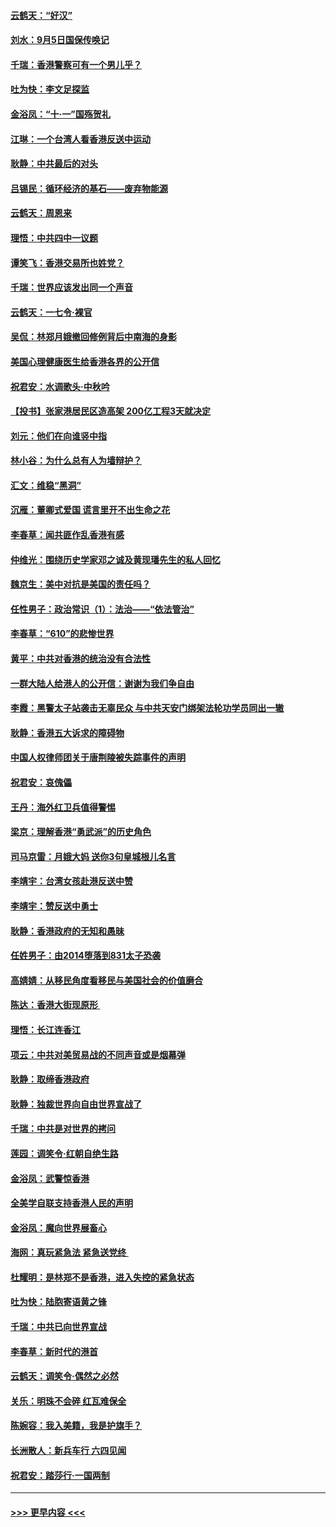 #### [云鹤天：“好汉”](../pages/nsc993/n11513536.md?t=09111044) 
#### [刘水：9月5日国保传唤记](../pages/nsc993/n11513460.md?t=09111044) 
#### [千瑞：香港警察可有一个男儿乎？](../pages/nsc993/n11513109.md?t=09111044) 
#### [吐为快：李文足探监](../pages/nsc993/n11509622.md?t=09111044) 
#### [金浴凤：“十‧一”国殇贺礼](../pages/nsc993/n11509593.md?t=09111044) 
#### [江琳：一个台湾人看香港反送中运动](../pages/nsc993/n11509211.md?t=09111044) 
#### [耿静：中共最后的对头](../pages/nsc993/n11508308.md?t=09111044) 
#### [吕锡民：循环经济的基石——废弃物能源](../pages/nsc993/n11508212.md?t=09111044) 
#### [云鹤天：周恩来](../pages/nsc993/n11508055.md?t=09111044) 
#### [理悟：中共四中一议题](../pages/nsc993/n11507782.md?t=09111044) 
#### [谭笑飞：香港交易所也姓党？](../pages/nsc993/n11507753.md?t=09111044) 
#### [千瑞：世界应该发出同一个声音](../pages/nsc993/n11507290.md?t=09111044) 
#### [云鹤天：一七令‧裸官](../pages/nsc993/n11507177.md?t=09111044) 
#### [吴侃：林郑月娥撤回修例背后中南海的身影](../pages/nsc993/n11506876.md?t=09111044) 
#### [美国心理健康医生给香港各界的公开信](../pages/nsc993/n11506809.md?t=09111044) 
#### [祝君安：水调歌头‧中秋吟](../pages/nsc993/n11506758.md?t=09111044) 
#### [【投书】张家港居民区造高架 200亿工程3天就决定](../pages/nsc993/n11506682.md?t=09111044) 
#### [刘元：他们在向谁竖中指](../pages/nsc993/n11505384.md?t=09111044) 
#### [林小谷：为什么总有人为墙辩护？](../pages/nsc993/n11505226.md?t=09111044) 
#### [汇文：维稳“黑洞”](../pages/nsc993/n11504347.md?t=09111044) 
#### [沉雁：董卿式爱国 谎言里开不出生命之花](../pages/nsc993/n11503215.md?t=09111044) 
#### [李春草：闻共匪作乱香港有感](../pages/nsc993/n11503072.md?t=09111044) 
#### [仲维光：围绕历史学家邓之诚及黄现璠先生的私人回忆](../pages/nsc993/n11501330.md?t=09111044) 
#### [魏京生：美中对抗是美国的责任吗？](../pages/nsc993/n11500723.md?t=09111044) 
#### [任性男子：政治常识（1）：法治——“依法管治”](../pages/nsc993/n11500791.md?t=09111044) 
#### [李春草：“610”的悲惨世界](../pages/nsc993/n11501141.md?t=09111044) 
#### [黄平：中共对香港的统治没有合法性](../pages/nsc993/n11499473.md?t=09111044) 
#### [一群大陆人给港人的公开信：谢谢为我们争自由](../pages/nsc993/n11500402.md?t=09111044) 
#### [李霞：黑警太子站袭击无辜民众 与中共天安门绑架法轮功学员同出一辙](../pages/nsc993/n11499805.md?t=09111044) 
#### [耿静：香港五大诉求的障碍物](../pages/nsc993/n11497578.md?t=09111044) 
#### [中国人权律师团关于唐荆陵被失踪事件的声明](../pages/nsc993/n11500014.md?t=09111044) 
#### [祝君安：哀傀儡](../pages/nsc993/n11499776.md?t=09111044) 
#### [王丹：海外红卫兵值得警惕](../pages/nsc993/n11498138.md?t=09111044) 
#### [梁京：理解香港“勇武派”的历史角色](../pages/nsc993/n11498006.md?t=09111044) 
#### [司马京雷：月娥大妈  送你3句皇城根儿名言](../pages/nsc993/n11497885.md?t=09111044) 
#### [李靖宇：台湾女孩赴港反送中赞](../pages/nsc993/n11497721.md?t=09111044) 
#### [李靖宇：赞反送中勇士](../pages/nsc993/n11497452.md?t=09111044) 
#### [耿静：香港政府的无知和愚昧](../pages/nsc993/n11494238.md?t=09111044) 
#### [任姓男子：由2014堕落到831太子恐袭](../pages/nsc993/n11496683.md?t=09111044) 
#### [高婧婧：从移民角度看移民与美国社会的价值磨合](../pages/nsc993/n11495757.md?t=09111044) 
#### [陈达：香港大街现原形 ](../pages/nsc993/n11495441.md?t=09111044) 
#### [理悟：长江连香江](../pages/nsc993/n11495377.md?t=09111044) 
#### [项云：中共对美贸易战的不同声音或是烟幕弹](../pages/nsc993/n11494929.md?t=09111044) 
#### [耿静：取缔香港政府](../pages/nsc993/n11494218.md?t=09111044) 
#### [耿静：独裁世界向自由世界宣战了](../pages/nsc993/n11494190.md?t=09111044) 
#### [千瑞：中共是对世界的拷问](../pages/nsc993/n11493021.md?t=09111044) 
#### [莲园：调笑令‧红朝自绝生路](../pages/nsc993/n11493011.md?t=09111044) 
#### [金浴凤：武警惊香港](../pages/nsc993/n11492994.md?t=09111044) 
#### [全美学自联支持香港人民的声明](../pages/nsc993/n11492630.md?t=09111044) 
#### [金浴凤：魔向世界展畜心](../pages/nsc993/n11492599.md?t=09111044) 
#### [海网：真玩紧急法 紧急送党终 ](../pages/nsc993/n11492535.md?t=09111044) 
#### [杜耀明：是林郑不是香港，进入失控的紧急状态](../pages/nsc993/n11491420.md?t=09111044) 
#### [吐为快：陆胞寄语黄之锋](../pages/nsc993/n11491117.md?t=09111044) 
#### [千瑞：中共已向世界宣战](../pages/nsc993/n11490123.md?t=09111044) 
#### [李春草：新时代的港首](../pages/nsc993/n11489864.md?t=09111044) 
#### [云鹤天：调笑令·偶然之必然](../pages/nsc993/n11489701.md?t=09111044) 
#### [关乐：明珠不会碎 红瓦难保全](../pages/nsc993/n11489647.md?t=09111044) 
#### [陈婉容：我入美籍，我是护旗手？](../pages/nsc993/n11487908.md?t=09111044) 
#### [长洲散人：新兵车行 六四见闻](../pages/nsc993/n11487729.md?t=09111044) 
#### [祝君安：踏莎行‧一国两制](../pages/nsc993/n11487699.md?t=09111044) 

----
#### [ >>> 更早内容 <<< ](../indexes/nsc993-earlier.md)
